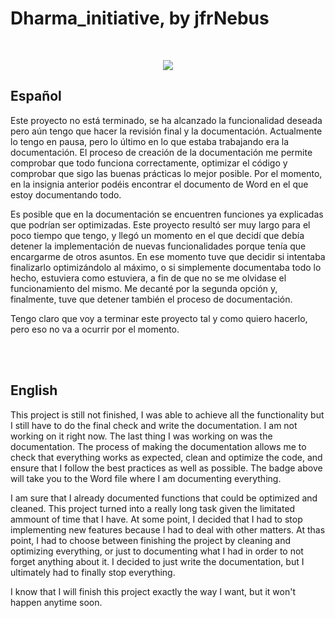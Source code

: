 # Dharma_initiative, by jfrNebus

<br>

<p align="center">
    <a href="Docs"><img src="https://img.shields.io/badge/%20Word%20file%20-007dce?style=plastic"/></a>
</p>

## Español

Este proyecto no está terminado, se ha alcanzado la funcionalidad deseada pero aún tengo que hacer la revisión final y la documentación. Actualmente lo tengo en pausa, pero lo último en lo que estaba trabajando era la documentación. El proceso de creación de la documentación me permite comprobar que todo funciona correctamente, optimizar el código y comprobar que sigo las buenas prácticas lo mejor posible. Por el momento, en la insignia anterior podéis encontrar el documento de Word en el que estoy documentando todo. 

Es posible que en la documentación se encuentren funciones ya explicadas que podrían ser optimizadas. Este proyecto resultó ser muy largo para el poco tiempo que tengo, y llegó un momento en el que decidí que debía detener la implementación de nuevas funcionalidades porque tenía que encargarme de otros asuntos. En ese momento tuve que decidir si intentaba finalizarlo optimizándolo al máximo, o si simplemente documentaba todo lo hecho, estuviera como estuviera, a fin de que no se me olvidase el funcionamiento del mismo. Me decanté por la segunda opción y, finalmente, tuve que detener también el proceso de documentación.

Tengo claro que voy a terminar este proyecto tal y como quiero hacerlo, pero eso no va a ocurrir por el momento.

<br>
<br>

## English

This project is still not finished, I was able to achieve all the functionality but I still have to do the final check and write the documentation. I am not working on it right now. The last thing I was working on was the documentation. The process of making the documentation allows me to check that everything works as expected, clean and optimize the code, and ensure that I follow the best practices as well as possible. The badge above will take you to the Word file where I am documenting everything.

I am sure that I already documented functions that could be optimized and cleaned. This project turned into a really long task given the limitated ammount of time that I have. At some point, I decided that I had to stop implementing new features because I had to deal with other matters. At thas point, I had to choose between finishing the project by cleaning and optimizing everything, or just to documenting what I had in order to not forget anything about it. I decided to just write the documentation, but I ultimately had to finally stop everything.

I know that I will finish this project exactly the way I want, but it won't happen anytime soon.
